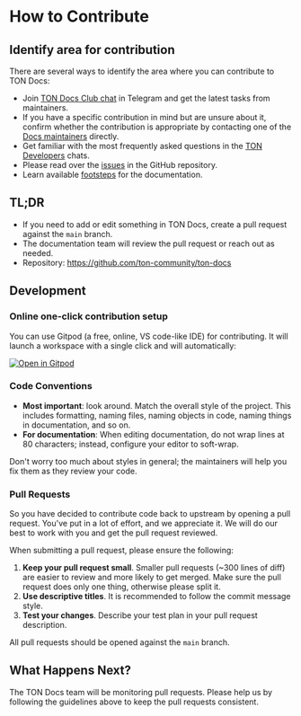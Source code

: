 # How to Contribute

## Identify area for contribution

There are several ways to identify the area where you can contribute to TON Docs:

- Join [TON Docs Club chat](https://t.me/+c-0fVO4XHQsyOWM8) in Telegram and get the latest tasks from maintainers.
- If you have a specific contribution in mind but are unsure about it, confirm whether
  the contribution is appropriate by contacting one of the [Docs maintainers](/contribute/maintainers) directly.
- Get familiar with the most frequently asked questions in the [TON Developers](https://t.me/tondev_eng) chats.
- Please read over the [issues](https://github.com/ton-community/ton-docs/issues) in the GitHub repository.
- Learn available [footsteps](https://github.com/ton-society/ton-footsteps/issues?q=documentation) for the documentation.

## TL;DR

- If you need to add or edit something in TON Docs, create a pull request
  against the `main` branch.
- The documentation team will review the pull request or reach out as needed.
- Repository: https://github.com/ton-community/ton-docs

## Development

### Online one-click contribution setup

You can use Gitpod (a free, online, VS code-like IDE) for contributing. It will launch a workspace with a single click and will automatically:

[![Open in Gitpod](https://gitpod.io/button/open-in-gitpod.svg)](https://gitpod.io/#https://github.com/ton-community/ton-docs)

### Code Conventions

- **Most important**: look around. Match the overall style of the project. This includes formatting, naming files, naming objects in code, naming things in documentation, and so on.
- **For documentation**: When editing documentation, do not wrap lines at 80 characters; instead, configure your editor to soft-wrap.

Don't worry too much about styles in general; the maintainers will help you fix them as they review your code.

### Pull Requests

So you have decided to contribute code back to upstream by opening a pull request. You've put in a lot of effort, and we appreciate it. We will do our best to work with you and get the pull request reviewed.

When submitting a pull request, please ensure the following:

1. **Keep your pull request small**. Smaller pull requests (~300 lines of diff) are easier to review and more likely to get merged. Make sure the pull request does only one thing, otherwise please split it.
2. **Use descriptive titles**. It is recommended to follow the commit message style.
3. **Test your changes**. Describe your test plan in your pull request description.

All pull requests should be opened against the `main` branch.

## What Happens Next?

The TON Docs team will be monitoring pull requests. Please help us by following the guidelines above to keep the pull requests consistent.
